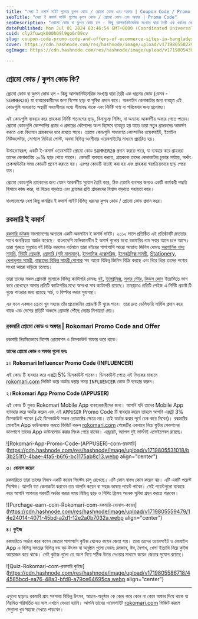 ```yaml
---
title: "সেরা ই কমার্স সাইট গুলোর কুপন কোড / প্রোমো কোড এবং অফার | Coupon Code / Promo Code and offers of ecommerce sites in Bangladesh"
seoTitle: "সেরা ই কমার্স সাইট গুলোর কুপন কোড / প্রোমো কোড এবং অফার | Promo Code"
seoDescription: "প্রোমো কোড বা কুপন কোড হল - কিছু আলফানিউমেরিক সংখ্যার দ্বারা তৈরী এক ধরনের কোড (যেমন - SUMMER20) যা ব্যবহারকারীদের জন্য বিশেষ ছাড় বা সুবিধা প্রদান করে।"
datePublished: Mon Jul 01 2024 03:46:54 GMT+0000 (Coordinated Universal Time)
cuid: cly2fuwqk000h09l9go6r09cv
slug: coupon-code-promo-code-and-offers-of-ecommerce-sites-in-bangladesh
cover: https://cdn.hashnode.com/res/hashnode/image/upload/v1719805502297/a221c12e-2fa7-4447-8c4b-2c6120f80259.webp
ogImage: https://cdn.hashnode.com/res/hashnode/image/upload/v1719805430769/0f9729c9-a1fb-485a-9712-afacee29445d.webp

---
```


## প্রোমো কোড / কুপন কোড কি?

প্রোমো কোড বা কুপন কোড হল - কিছু আলফানিউমেরিক সংখ্যার দ্বারা তৈরী এক ধরনের কোড (যেমন - `SUMMER20`) যা ব্যবহারকারীদের জন্য বিশেষ ছাড় বা সুবিধা প্রদান করে। অনলাইন কেনাকাটার জন্য ব্যবহৃত এই কোডগুলি সাধারণত অস্থায়ী সময়সীমার মধ্যে সীমাবদ্ধ থাকে এবং নির্দিষ্ট পণ্য বা পরিষেবার জন্য প্রযোজ্য।

এই কোডগুলি ব্যবহার করে গ্রাহকরা নির্দিষ্ট শতাংশের ছাড়, বিনামূল্যে শিপিং, বা অন্যান্য আকর্ষণীয় অফার পেতে পারেন। প্রোমো কোডগুলি কোম্পানির প্রচার ও প্রসারের কৌশলের অংশ হিসেবে ব্যবহৃত হয় যাতে তারা নতুন গ্রাহকদের আকর্ষণ করতে এবং বিদ্যমান গ্রাহকদের ধরে রাখতে পারে। প্রোমো কোডগুলি সাধারণত কোম্পানির ওয়েবসাইট, ইমেইল নিউজলেটার, সোশ্যাল মিডিয়া পোস্ট, অথবা বিভিন্ন অংশীদার ওয়েবসাইটের মাধ্যমে প্রচারিত হয়।

উদাহরণস্বরূপ, একটি ই-কমার্স ওয়েবসাইট প্রোমো কোড `SUMMER20` প্রদান করতে পারে, যা ব্যবহার করে গ্রাহকরা তাদের কেনাকাটায় ২০% ছাড় পেতে পারেন। কোডটি ব্যবহার করতে, গ্রাহককে তাদের কেনাকাটার চূড়ান্ত পর্যায়ে, অর্থাৎ চেকআউটের সময় কোডটি প্রবেশ করাতে হয়। এরপর কোডটি যাচাই করা হয় এবং গ্রাহকরা স্বয়ংক্রিয়ভাবে ছাড় পেয়ে যান।

প্রোমো কোডগুলি গ্রাহকদের জন্য যেমন আকর্ষণীয় সুযোগ তৈরি করে, ঠিক তেমনি ব্যবসার জন্যও একটি কার্যকরী পদ্ধতি হিসাবে কাজ করে, যা বিক্রয় বাড়াতে এবং ব্র্যান্ডের প্রতি গ্রাহকদের বিশ্বাস বাড়াতে সহায়তা করে।

বাংলাদেশের বেশ কিছু জনপ্রিয় ই কমার্স সাইট বিভিন্ন ধরনের কুপন কোড / প্রোমো কোড প্রদান করে।

## রকমারি ই কমার্স

[রকমারি ডটকম](https://rkmri.co/mNAmom0NyISA/) বাংলাদেশের অন্যতম একটি অনলাইন ই কমার্স সাইট। ২০১২ সালে প্রতিষ্ঠিত এই প্রতিষ্ঠানটি দ্রুততার সাথে জনপ্রিয়তা অর্জন করেছে। বাংলাদেশি মালিকানাধীন ই কমার্স গুলোর মধ্যে রকমারির নাম সবার আগে চলে আসে। তারা শুরুতে শুধুমাত্র বই বিক্রি করলেও বর্তমানে তারা বইয়ের পাশাপাশি আরো অন্যান্য জিনিস যেমনঃ [অরগানিক খাদ্য সামগ্রি](https://rkmri.co/m2l03MIeNA0T/), [বিউটি প্রোডাক্ট](https://rkmri.co/y0eS33e5mSIm/), [গ্রোসারি (মুদি মালামাল)](https://rkmri.co/m2l03MIeNA0T/), [ইসলামিক এক্সেসরিজ](https://rkmri.co/2eeElSEIlEmA/), [ইলেকট্রনিক্স সামগ্রী](https://rkmri.co/e2ee05pyEARe/), [Stationery](https://rkmri.co/00eSlmo02oSe/), [খেলাধুলার সামগ্রী](https://rkmri.co/eE2MIlAMy0m3/), [বাচ্চাদের বিভিন্ন সামগ্রী](https://rkmri.co/MAElSomAlTTS/)[,](https://rkmri.co/MoTEA5ATmoMe/)[পোশাক](https://rkmri.co/IAmSoRA5oA50/) সহ আরো বিভিন্ন জিনিস বিক্রি করছে এবং ধিরে ধিরে তাদের পণ্যের সংখ্যা আরো বাড়িয়ে চলেছে।

তারা তাদের সকল প্রোডাক্ট গুলোকে বিভিন্ন ক্যাটাগরি যেমনঃ [বই](https://rkmri.co/mNAmom0NyISA/), [ইলেক্ট্রনিক্স](https://rkmri.co/e2ee05pyEARe/), [সুপার স্টোর](https://rkmri.co/myEAEEM2MyMI/), [কিডস জোন](https://rkmri.co/MAElSomAlTTS/) ইত্যাদিতে ভাগ করে রেখেছেন আবার প্রতিটি ক্যাটাগরির মধ্যে অসংখ্য সাব ক্যাটাগরি রয়েছে। তাছাড়াও প্রতিটি পেইজ এ নির্দিষ্ট প্রডাক্ট টি খুজে পাওয়ার জন্য রয়েছে সার্চ, ও ফিল্টার করার সুব্যবস্থা।

এর ফলে একজন ক্রেতা খুব সহজে তাঁর প্রয়োজনিয় প্রোডাক্ট টি খুজে পাবে। তারা দ্রুত ডেলিভারি সার্ভিস প্রদান করে থাকে এবং দেশের প্রতিটি অঞ্চলে প্রোডাক্ট পৌঁছে দেয়ার নিশ্চয়তা দেয়।

### রকমারি প্রোমো কোড ও অফার | Rokomari Promo Code and Offer

রকমারি নিয়মিতভাবে বিশেষ প্রোমোশন ও ডিসকাউন্ট অফার করে থাকে।

**তাদের প্রোমো কোড ও অফার গুলো হলঃ**

**১। Rokomari Influencer Promo Code (INFLUENCER)**

এই কোড টি ব্যবহার করে এক্সট্রা 5% ডিসকাউন্ট পাবেন। ডিসকাউন্ট পেতে এই লিংকের মাধ্যমে [rokomari.com](https://rkmri.co/mNAmom0NyISA/) ভিজিট করে অর্ডার করার সময় `INFLUENCER` কোড টি ব্যবহার করুন।

**২।Rokomari App Promo Code (APPUSER)**

এই কোড টি মুলত Rokomari Mobile App ব্যবহারকারীদের জন্য। আপনি যদি তাদের Mobile App ব্যাবহার করে অর্ডার করেন এবং এই `APPUSER` Promo Code টি ব্যবহার করেন তাহলে আপনি এক্সট্রা 3% ডিসকাউন্ট পাবেন (এই ডিসকাউন্ট সকল প্রোডাক্টের ক্ষেত্রে নয়। তাই অর্ডার করার পূর্বে চেক করে নিবেন)। রকমারির মোবাইল App ডাউনলোড করতে ভিজিট করুন [rokomari.com](https://rkmri.co/mNAmom0NyISA/) পেজেটির একবারে নিচে ফুটার সেকশনের ডানপাশে তাদের App ডাউনলোড করার লিংক পেয়ে যাবেন। এন্ড্রয়েট, অ্যাপল দুই ভার্সনই এভেইলেবল রয়েছে।

![Rokomari-App-Promo-Code-(APPUSER)-com-রকমারি](https://cdn.hashnode.com/res/hashnode/image/upload/v1719805531018/b3b251f0-4bae-4fa5-b6f6-bc1175ab8c13.webp align="center")

**৩। বোনাস কয়েন**

রকমারিতে তারা তাদের নিজস্ব একটি কয়েন সিস্টেম চালু রেখেছে। এটি কোন বাস্তব কোন কয়েন নয়। এটি একটি পয়েন্ট সিস্টেম। আপনি যত কেনাকাটা করবেন তত আপনি কয়েন বা সহজ ভাষায় পয়েন্ট পাবেন। সেই পয়েন্টগুলো ব্যবহার করে আপনি আপনার পরবর্তী অর্ডার করার সময় বিভিন্ন ছাড় ও শিপিং ফ্রিসহ অনেক সুবিধা গ্রহন করতে পারবেন।

![Purchage-earn-coin-Rokomari-com-রকমারি-বোনাস-কয়েন](https://cdn.hashnode.com/res/hashnode/image/upload/v1719805559479/14e24014-4071-45bd-a2d1-12e2a0b7032a.webp align="center")

**৪। কুইজ**

রকমারিতে অর্ডার করে কয়েন জেতার পাশাপাশি কুইজ খেলেও কয়েন জেতা যায়। তারা তাদের ওয়েবসাইট ও মোবাইল App এ বিভিন্ন সময়ের বিভিন্ন বড় বড় উৎসব বা অনুষ্ঠান গুলো যেমনঃ রমজান, ঈদ, বৈশাখ, খেলা ইত্যাদি নিয়ে কুইজ আয়োজন করে থাকে। সেই কুইজ গুলো তে অংশ নিয়ে সঠিক উত্তর দেওয়ার মাধ্যমে কয়েন জেতার সুযোগ রয়েছে।

![Quiz-Rokomari-com-রকমারি কুইজ](https://cdn.hashnode.com/res/hashnode/image/upload/v1719805586718/44585bcd-ea76-48a3-bfd8-a79ce64695ca.webp align="center")

---

এগুলো ছাড়াও রকমারি প্রায় সবসময় বিভিন্ন উৎসব, আচার-অনুষ্ঠান কে কেন্দ্র করে কোন না কোন অফার দিয়ে থাকে যা নিয়মিত পরিবর্তিত হয় বলে এখানে দেওয়া হয়নি। আপনি তাদের ওয়েবসাইট [rokomari.com](https://rkmri.co/mNAmom0NyISA/) ভিজিট করলে সেগুলো খুব সহজে দেখতে পাড়বেন।